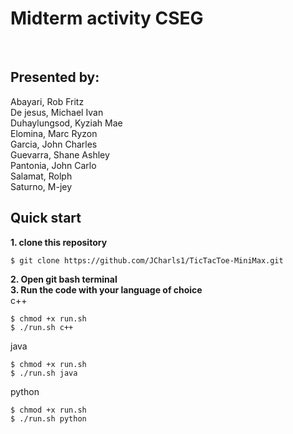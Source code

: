 # Midterm activity CSEG
<br/>

## **Presented by:** 
Abayari, Rob Fritz <br/>
De jesus, Michael Ivan <br/>
Duhaylungsod, Kyziah Mae <br/>
Elomina, Marc Ryzon <br/>
Garcia, John Charles <br/>
Guevarra, Shane Ashley <br/>
Pantonia, John Carlo <br/>
Salamat, Rolph <br/>
Saturno, M-jey <br/>
## Quick start <br/>
**1. clone this repository** 
```console 
$ git clone https://github.com/JCharls1/TicTacToe-MiniMax.git
```
**2. Open git bash terminal**<br/> 
**3. Run the code with your language of choice**<br/> 
c++
```console 
$ chmod +x run.sh
$ ./run.sh c++
```
java
```console 
$ chmod +x run.sh
$ ./run.sh java
```
python
```console 
$ chmod +x run.sh
$ ./run.sh python
```
